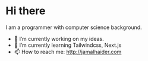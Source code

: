
# Hi there

I am a programmer with computer science background.

- 🔭 I’m currently working on my ideas.
- 🌱 I’m currently learning Tailwindcss, Next.js
- 📫 How to reach me: http://jamalhaider.com
